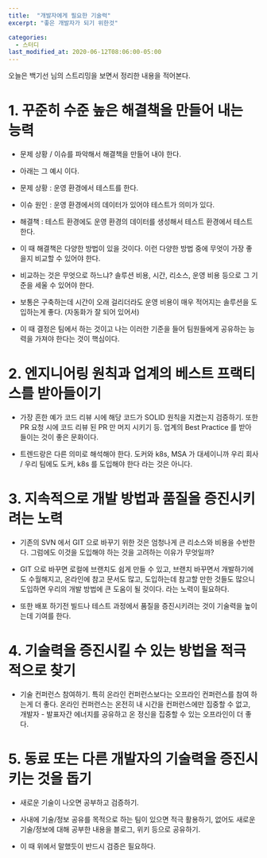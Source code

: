 ```yaml
---
title:  "개발자에게 필요한 기술력"
excerpt: "좋은 개발자가 되기 위한것"

categories:
  - 스터디
last_modified_at: 2020-06-12T08:06:00-05:00
---
```


오늘은 백기선 님의 스트리밍을 보면서 정리한 내용을 적어본다.


# 1. 꾸준히 수준 높은 해결책을 만들어 내는 능력

- 문제 상황 / 이슈를 파악해서 해결책을 만들어 내야 한다.

- 아래는 그 예시 이다.

- 문제 상황 : 운영 환경에서 테스트를 한다. 

- 이슈 원인 : 운영 환경에서의 데이터가 있어야 테스트가 의미가 있다.

- 해결책 : 테스트 환경에도 운영 환경의 데이터를 생성해서 테스트 환경에서 테스트 한다.

- 이 때 해결책은 다양한 방법이 있을 것이다. 이런 다양한 방법 중에 무엇이 가장 좋을지 비교할 수 있어야 한다.

- 비교하는 것은 무엇으로 하느냐? 솔루션 비용, 시간, 리소스, 운영 비용 등으로 그 기준을 세울 수 있어야 한다.

- 보통은 구축하는데 시간이 오래 걸리더라도 운영 비용이 매우 적어지는 솔루션을 도입하는게 좋다. (자동화가 잘 되어 있어서)

- 이 때 결정은 팀에서 하는 것이고 나는 이러한 기준을 들어 팀원들에게 공유하는 능력을 가져야 한다는 것이 핵심이다.


# 2. 엔지니어링 원칙과 업계의 베스트 프랙티스를 받아들이기

- 가장 흔한 예가 코드 리뷰 시에 해당 코드가 SOLID 원칙을 지켰는지 검증하기. 또한 PR 요청 시에 코드 리뷰 된 PR 만 머지 시키기 등. 업계의 Best Practice 를 받아 들이는 것이 좋은 문화이다.

- 트렌드랑은 다른 의미로 해석해야 한다. 도커와 k8s, MSA 가 대세이니까 우리 회사 / 우리 팀에도 도커, k8s 를 도입해야 한다 라는 것은 아니다.



# 3. 지속적으로 개발 방법과 품질을 증진시키려는 노력

- 기존의 SVN 에서 GIT 으로 바꾸기 위한 것은 엄청나게 큰 리소스와 비용을 수반한다. 그럼에도 이것을 도입해야 하는 것을 고려하는 이유가 무엇일까?

- GIT 으로 바꾸면 로컬에 브랜치도 쉽게 만들 수 있고, 브랜치 바꾸면서 개발하기에도 수월해지고, 온라인에 참고 문서도 많고, 도입하는데 참고할 만한 것들도 많으니 도입하면 우리의 개발 방법에 큰 도움이 될 것이다. 라는 노력이 필요하다.

- 또한 배포 하기전 빌드나 테스트 과정에서 품질을 증진시키려는 것이 기술력을 높이는데 기여를 한다.


# 4. 기술력을 증진시킬 수 있는 방법을 적극적으로 찾기

- 기술 컨퍼런스 참여하기. 특히 온라인 컨퍼런스보다는 오프라인 컨퍼런스를 참여 하는게 더 좋다. 온라인 컨퍼런스는 온전히 내 시간을 컨퍼런스에만 집중할 수 없고, 개발자 - 발표자간 에너지를 공유하고 온 정신을 집중할 수 있는 오프라인이 더 좋다.


# 5. 동료 또는 다른 개발자의 기술력을 증진시키는 것을 돕기

- 새로운 기술이 나오면 공부하고 검증하기.

- 사내에 기술/정보 공유를 목적으로 하는 팀이 있으면 적극 활용하기, 없어도 새로운 기술/정보에 대해 공부한 내용을 블로그, 위키 등으로 공유하기.

- 이 때 위에서 말했듯이 반드시 검증은 필요하다.